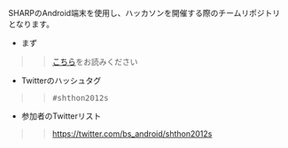 SHARPのAndroid端末を使用し、ハッカソンを開催する際のチームリポジトリとなります。



  * まず
> > [こちら](http://code.google.com/p/shthon2012s/wiki/README)をお読みください

  * Twitterのハッシュタグ
> > <pre>#shthon2012s</pre>

  * 参加者のTwitterリスト
> > https://twitter.com/bs_android/shthon2012s